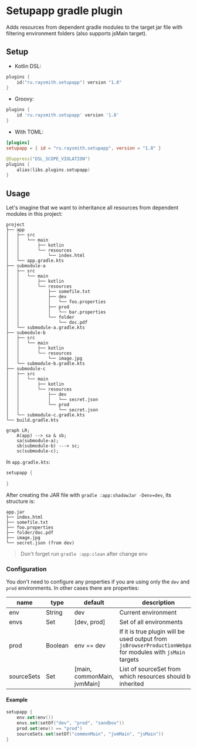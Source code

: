 # Setupapp gradle plugin
Adds resources from dependent gradle modules to the target jar file with filtering environment folders (also supports jsMain target).

## Setup

- Kotlin DSL:
```kotlin
plugins {
    id("ru.raysmith.setupapp") version "1.8"
}
```
- Groovy:
```groovy
plugins {
    id 'ru.raysmith.setupapp' version '1.8'
}
```
- With TOML:
```toml
[plugins]
setupapp = { id = "ru.raysmith.setupapp", version = "1.8" }
```
```kotlin
@Suppress("DSL_SCOPE_VIOLATION")
plugins {
    alias(libs.plugins.setupapp)
}
```

## Usage
Let's imagine that we want to inheritance all resources from dependent modules in this project:
```
project
├── app
│   ├── src
│   │   └── main
│   │       ├── kotlin
│   │       └── resources
│   │           └── index.html
│   └── app.gradle.kts
├── submodule-a
│   ├── src
│   │   └── main
│   │       ├── kotlin
│   │       └── resources
│   │           ├── somefile.txt
│   │           ├── dev
│   │           │   └── foo.properties
│   │           ├── prod
│   │           │   └── bar.properties
│   │           └── folder
│   │               └── doc.pdf
│   └── submodule-a.gradle.kts
├── submodule-b
│   ├── src
│   │   └── main
│   │       ├── kotlin
│   │       └── resources
│   │           └── image.jpg
│   └── submodule-b.gradle.kts
├── submodule-c
│   ├── src
│   │   └── main
│   │       ├── kotlin
│   │       └── resources
│   │           ├── dev
│   │           │   └── secret.json
│   │           └── prod
│   │               └── secret.json
│   └── submodule-c.gradle.kts
└── build.gradle.kts
```

```mermaid
graph LR;
    A(app) --> sa & sb;
    sa(submodule-a);
    sb(submodule-b) ---> sc;
    sc(submodule-c);
```

In `app.gradle.kts`:
```kotlin
setupapp {
    
}
```

After creating the JAR file with `gradle :app:shadowJar -Denv=dev`, its structure is:
```
app.jar
├── index.html
├── somefile.txt
├── foo.properties
├── folder/doc.pdf
├── image.jpg
└── secret.json (from dev)
```
> Don't forget run `gradle :app:clean` after change env

### Configuration
You don't need to configure any properties if you are using only the `dev` and `prod` environments. 
In other cases there are properties:

| name       | type        | default                     | description                                                                                                  |
|------------|-------------|-----------------------------|--------------------------------------------------------------------------------------------------------------|
| env        | String      | dev                         | Current environment                                                                                          |
| envs       | Set<String> | [dev, prod]                 | Set of all environments                                                                                      |
| prod       | Boolean     | env == dev                  | If it is true plugin will be used output from `jsBrowserProductionWebpack` for modules with `jsMain` targets |
| sourceSets | Set<String> | [main, commonMain, jvmMain] | List of sourceSet from which resources should be inherited                                                   |

#### Example
``` kotlin
setupapp {
    env.set(env())
    envs.set(setOf("dev", "prod", "sandbox"))
    prod.set(env() == "prod")
    sourceSets.set(setOf("commonMain", "jvmMain", "jsMain"))
}
```